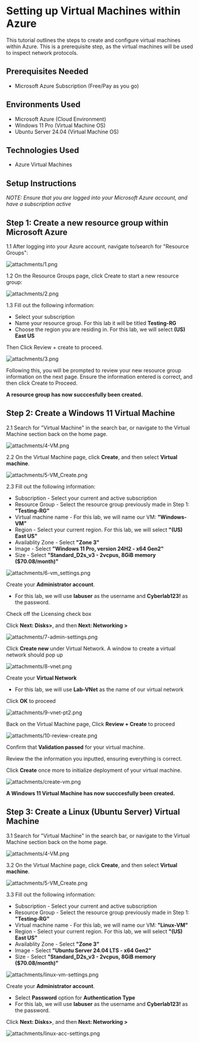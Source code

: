 # Setting up Virtual Machines within Azure

This tutorial outlines the steps to create and configure virtual machines within Azure. This is a prerequisite step, as the virtual machines will be used to inspect network protocols.

## Prerequisites Needed
- Microsoft Azure Subscription (Free/Pay as you go)
  
## Environments Used
- Microsoft Azure (Cloud Environment)
- Windows 11 Pro (Virtual Machine OS)
- Ubuntu Server 24.04 (Virtual Machine OS)

## Technologies Used
- Azure Virtual Machines

## Setup Instructions

*NOTE: Ensure that you are logged into your Microsoft Azure account, and have a subscription active*

## Step 1: Create a new resource group within Microsoft Azure

1.1 After logging into your Azure account, navigate to/search for "Resource Groups":

![attachments/1.png](attachments/1.png)

1.2 On the Resource Groups page, click Create to start a new resource group:

![attachments/2.png](attachments/2.png)

1.3 Fill out the following information:
- Select your subscription
- Name your resource group. For this lab it will be titled **Testing-RG**
- Choose the region you are residing in. For this lab, we will select **(US) East US**

Then Click Review + create to proceed.

![attachments/3.png](attachments/3.png)

Following this, you will be prompted to review your new resource group information on the next page. Ensure the information entered is correct, and then click Create to Proceed.

**A resource group has now succcesfully been created.**

## Step 2: Create a Windows 11 Virtual Machine

2.1 Search for "Virtual Machine" in the search bar, or navigate to the Virtual Machine section back on the home page.

![attachments/4-VM.png](attachments/4-VM.png)

2.2 On the Virtual Machine page, click **Create**, and then select **Virtual machine**.

![attachments/5-VM_Create.png](attachments/5-VM_Create.png)

2.3 Fill out the following information:
- Subscription - Select your current and active subscription
- Resource Group - Select the resource group previously made in Step 1: **"Testing-RG"**
- Virtual machine name - For this lab, we will name our VM:  **"Windows-VM"**
- Region - Select your current region. For this lab, we will select **"(US) East US"**
- Availablity Zone - Select **"Zone 3"**
- Image - Select **"Windows 11 Pro, version 24H2 - x64 Gen2"**
- Size - Select **"Standard_D2s_v3 - 2vcpus, 8GiB memory ($70.08/month)"**

![attachments/6-vm_settings.png](attachments/6-vm_settings.png)

Create your **Administrator account**.

- For this lab, we will use **labuser** as the username and **Cyberlab123!** as the password.

Check off the Licensing check box

Click **Next: Disks>**, and then **Next: Networking >**

![attachments/7-admin-settings.png](attachments/7-admin-settings.png)

Click **Create new** under Virtual Network. A window to create a virtual network should pop up

![attachments/8-vnet.png](attachments/8-vnet.png)

Create your **Virtual Network**

- For this lab, we will use **Lab-VNet** as the name of our virtual network

Click **OK** to proceed

![attachments/9-vnet-pt2.png](attachments/9-vnet-pt2.png)

Back on the Virtual Machine page, Click **Review + Create** to proceed  

![attachments/10-review-create.png](attachments/10-review-create.png)

Confirm that **Validation passed** for your virtual machine.

Review the the information you inputted, ensuring everything is correct.

Click **Create** once more to initialize deployment of your virtual machine.

![attachments/create-vm.png](attachments/create-vm.png)

**A Windows 11 Virtual Machine has now succcesfully been created.**

## Step 3: Create a Linux (Ubuntu Server) Virtual Machine

3.1 Search for "Virtual Machine" in the search bar, or navigate to the Virtual Machine section back on the home page.

![attachments/4-VM.png](attachments/4-VM.png)

3.2 On the Virtual Machine page, click **Create**, and then select **Virtual machine**.

![attachments/5-VM_Create.png](attachments/5-VM_Create.png)

3.3 Fill out the following information:
- Subscription - Select your current and active subscription
- Resource Group - Select the resource group previously made in Step 1: **"Testing-RG"**
- Virtual machine name - For this lab, we will name our VM:  **"Linux-VM"**
- Region - Select your current region. For this lab, we will select **"(US) East US"**
- Availablity Zone - Select **"Zone 3"**
- Image - Select **"Ubuntu Server 24.04 LTS - x64 Gen2"**
- Size - Select **"Standard_D2s_v3 - 2vcpus, 8GiB memory ($70.08/month)"**

![attachments/linux-vm-settings.png](attachments/linux-vm-settings.png)

Create your **Administrator account**.

- Select **Password** option for **Authentication Type**
- For this lab, we will use **labuser** as the username and **Cyberlab123!** as the password.

Click **Next: Disks>**, and then **Next: Networking >**

![attachments/linux-acc-settings.png](attachments/linux-acc-settings.png)
